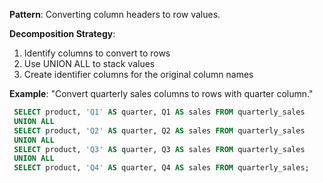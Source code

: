 **Pattern**: Converting column headers to row values.

**Decomposition Strategy**:

1. Identify columns to convert to rows
2. Use UNION ALL to stack values
3. Create identifier columns for the original column names

**Example**: "Convert quarterly sales columns to rows with quarter column."

```SQL
 SELECT product, 'Q1' AS quarter, Q1 AS sales FROM quarterly_sales 
 UNION ALL
 SELECT product, 'Q2' AS quarter, Q2 AS sales FROM quarterly_sales
 UNION ALL
 SELECT product, 'Q3' AS quarter, Q3 AS sales FROM quarterly_sales
 UNION ALL
 SELECT product, 'Q4' AS quarter, Q4 AS sales FROM quarterly_sales;
```
